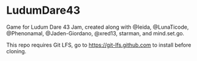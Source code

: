 # LudumDare43

Game for Ludum Dare 43 Jam, created along with @Ieida, @LunaTicode, @Phenonamal, @Jaden-Giordano, @xred13, starman, and mind.set.go.

This repo requires Git LFS, go to <https://git-lfs.github.com> to install before cloning.
